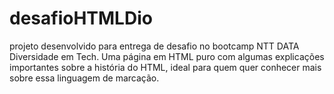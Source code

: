 # desafioHTMLDio
projeto desenvolvido para entrega de desafio no bootcamp NTT DATA Diversidade em Tech.
Uma página em HTML puro com algumas explicações importantes sobre a história do HTML, ideal para quem quer conhecer mais sobre essa linguagem de marcação.
